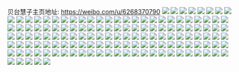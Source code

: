 贝台慧子主页地址: https://weibo.com/u/6268370790 
![](https://wx4.sinaimg.cn/mw2000/006QdrAGly1h9i9ee7rmtj32c03401ky.jpg) 
![](https://wx4.sinaimg.cn/mw2000/006QdrAGly1h9i9eh1boej32c0340kjn.jpg) 
![](https://wx4.sinaimg.cn/mw2000/006QdrAGly1h9i9ejvskcj32c0340u0z.jpg) 
![](https://wx4.sinaimg.cn/mw2000/006QdrAGly1h9i9emfr2rj32c03401l0.jpg) 
![](https://wx4.sinaimg.cn/mw2000/006QdrAGly1h9i9enufqxj32c0340u0x.jpg) 
![](https://wx4.sinaimg.cn/mw2000/006QdrAGly1h9i9eq68ioj32c0340b2b.jpg) 
![](https://wx4.sinaimg.cn/mw2000/006QdrAGly1h9i9esii55j32c0340u0z.jpg) 
![](https://wx4.sinaimg.cn/mw2000/006QdrAGly1h9i9eu4jevj32c0340qv5.jpg) 
![](https://wx4.sinaimg.cn/mw2000/006QdrAGly1h9i9eunuedj30u0140n4o.jpg) 
![](https://wx4.sinaimg.cn/mw2000/006QdrAGly1h9gfmpc4dmj32c03407wi.jpg) 
![](https://wx4.sinaimg.cn/mw2000/006QdrAGly1h9gfmrlnhcj32c03404qq.jpg) 
![](https://wx4.sinaimg.cn/mw2000/006QdrAGly1h9gfmuggygj32c0340qv7.jpg) 
![](https://wx4.sinaimg.cn/mw2000/006QdrAGly1h9gfmwsfwcj32c0340x6p.jpg) 
![](https://wx4.sinaimg.cn/mw2000/006QdrAGly1h9gfn04h59j32c0340npf.jpg) 
![](https://wx4.sinaimg.cn/mw2000/006QdrAGly1h9gfokvaisj31sc2dsu0y.jpg) 
![](https://wx4.sinaimg.cn/mw2000/006QdrAGly1h9gfomsyrcj32c0340x6p.jpg) 
![](https://wx4.sinaimg.cn/mw2000/006QdrAGly1h9gfoodml9j32c0340u0x.jpg) 
![](https://wx4.sinaimg.cn/mw2000/006QdrAGly1h9gfoq7er8j32c0340qv5.jpg) 
![](https://wx4.sinaimg.cn/mw2000/006QdrAGly1h9gfortl1uj32c0340npd.jpg) 
![](https://wx4.sinaimg.cn/mw2000/006QdrAGly1h9gfot7b5zj32c0340qv5.jpg) 
![](https://wx4.sinaimg.cn/mw2000/006QdrAGly1h95jubtzk3j323v35s1ky.jpg) 
![](https://wx4.sinaimg.cn/mw2000/006QdrAGly1h95judkivmj323v35sx6p.jpg) 
![](https://wx4.sinaimg.cn/mw2000/006QdrAGly1h95jufkhakj323v35s1ky.jpg) 
![](https://wx4.sinaimg.cn/mw2000/006QdrAGly1h95juhyddzj323v35s4qq.jpg) 
![](https://wx4.sinaimg.cn/mw2000/006QdrAGly1h95jukg1o1j323v35s1ky.jpg) 
![](https://wx4.sinaimg.cn/mw2000/006QdrAGly1h95jumgf27j323v35s4qq.jpg) 
![](https://wx4.sinaimg.cn/mw2000/006QdrAGly1h92a37uh2lj30hk0ilq42.jpg) 
![](https://wx4.sinaimg.cn/mw2000/006QdrAGly1h8ev5trof8j30u018y108.jpg) 
![](https://wx4.sinaimg.cn/mw2000/006QdrAGly1h8ev5ra2fbj30u0140793.jpg) 
![](https://wx4.sinaimg.cn/mw2000/006QdrAGly1h8ev5savmhj30u0140tdp.jpg) 
![](https://wx4.sinaimg.cn/mw2000/006QdrAGly1h8ev5v2bk5j30u0140n4d.jpg) 
![](https://wx4.sinaimg.cn/mw2000/006QdrAGly1h8ev8jmd7qj30u0140wla.jpg) 
![](https://wx4.sinaimg.cn/mw2000/006QdrAGly1h8ev8ke4ohj30u0140q7o.jpg) 
![](https://wx4.sinaimg.cn/mw2000/006QdrAGly1h8ev8l8lw5j30u0140q8p.jpg) 
![](https://wx4.sinaimg.cn/mw2000/006QdrAGly1h8ev5wh8xvj30u0140jz1.jpg) 
![](https://wx4.sinaimg.cn/mw2000/006QdrAGly1h8ev5xsbkjj30u0140jyt.jpg) 
![](https://wx4.sinaimg.cn/mw2000/006QdrAGly1h86tlwsg0gj30u01uowgi.jpg) 
![](https://wx4.sinaimg.cn/mw2000/006QdrAGly1h86tlxf1ycj30u01uote8.jpg) 
![](https://wx4.sinaimg.cn/mw2000/006QdrAGly1h80xc45hynj30u0140k1f.jpg) 
![](https://wx4.sinaimg.cn/mw2000/006QdrAGly1h80xc7posvj30u0140woe.jpg) 
![](https://wx4.sinaimg.cn/mw2000/006QdrAGly1h80xccinbyj30u0140dq2.jpg) 
![](https://wx4.sinaimg.cn/mw2000/006QdrAGly1h7rp64q62bj30u0140438.jpg) 
![](https://wx4.sinaimg.cn/mw2000/006QdrAGly1h7rp3m9ozhj30u0140gpl.jpg) 
![](https://wx4.sinaimg.cn/mw2000/006QdrAGly1h7rp3kla8mj30u0140tdo.jpg) 
![](https://wx4.sinaimg.cn/mw2000/006QdrAGly1h7rp3o50gcj30u014043z.jpg) 
![](https://wx4.sinaimg.cn/mw2000/006QdrAGly1h7rp3pl9tpj30u0140q8h.jpg) 
![](https://wx4.sinaimg.cn/mw2000/006QdrAGly1h7rp3r1r1yj30u0140gqf.jpg) 
![](https://wx4.sinaimg.cn/mw2000/006QdrAGly1h7rp3sgxroj30u0140tee.jpg) 
![](https://wx4.sinaimg.cn/mw2000/006QdrAGly1h7rp9bjwurj30u013xdl3.jpg) 
![](https://wx4.sinaimg.cn/mw2000/006QdrAGly1h7rp9cc6kjj30u0140ahm.jpg) 
![](https://wx4.sinaimg.cn/mw2000/006QdrAGly1h7hc5jub0lj30u013zwh5.jpg) 
![](https://wx4.sinaimg.cn/mw2000/006QdrAGly1h7hc5kna9aj30u0140tbh.jpg) 
![](https://wx4.sinaimg.cn/mw2000/006QdrAGly1h7hc5llj0bj30u01403zx.jpg) 
![](https://wx4.sinaimg.cn/mw2000/006QdrAGly1h7hc5o5evoj30u0140whe.jpg) 
![](https://wx4.sinaimg.cn/mw2000/006QdrAGly1h7hc5oyf6sj30u013x41e.jpg) 
![](https://wx4.sinaimg.cn/mw2000/006QdrAGly1h7hc5pj2taj30u013xq6n.jpg) 
![](https://wx4.sinaimg.cn/mw2000/006QdrAGly1h7bjfj780kj30u013xgos.jpg) 
![](https://wx4.sinaimg.cn/mw2000/006QdrAGly1h7bjfjvfchj30u013xwh1.jpg) 
![](https://wx4.sinaimg.cn/mw2000/006QdrAGly1h7bjflapmkj30u013xtb3.jpg) 
![](https://wx4.sinaimg.cn/mw2000/006QdrAGly1h7bjfkeitmj30u013x76w.jpg) 
![](https://wx4.sinaimg.cn/mw2000/006QdrAGly1h7bjflueopj30u0140ac7.jpg) 
![](https://wx4.sinaimg.cn/mw2000/006QdrAGly1h7bjfmhwmwj30u0140gmd.jpg) 
![](https://wx4.sinaimg.cn/mw2000/006QdrAGly1h796kvh0oqj30u014079w.jpg) 
![](https://wx4.sinaimg.cn/mw2000/006QdrAGly1h796kvzp7lj30u0140gqv.jpg) 
![](https://wx4.sinaimg.cn/mw2000/006QdrAGly1h796kwvuk7j30u014078x.jpg) 
![](https://wx4.sinaimg.cn/mw2000/006QdrAGly1h796kxjinnj30u014079n.jpg) 
![](https://wx4.sinaimg.cn/mw2000/006QdrAGly1h796ky6c2xj30u014011g.jpg) 
![](https://wx4.sinaimg.cn/mw2000/006QdrAGly1h796kyz5alj30u014041e.jpg) 
![](https://wx4.sinaimg.cn/mw2000/006QdrAGly1h796kzgwwjj30u0140dlx.jpg) 
![](https://wx4.sinaimg.cn/mw2000/006QdrAGly1h796l05r9kj30u014040x.jpg) 
![](https://wx4.sinaimg.cn/mw2000/006QdrAGly1h796l0rwb2j30u0140jwr.jpg) 
![](https://wx4.sinaimg.cn/mw2000/006QdrAGly1h74siiv6wcj30u019076d.jpg) 
![](https://wx4.sinaimg.cn/mw2000/006QdrAGly1h74sijut0oj30u017xtbk.jpg) 
![](https://wx4.sinaimg.cn/mw2000/006QdrAGly1h74sikc56ej30u0140q3o.jpg) 
![](https://wx4.sinaimg.cn/mw2000/006QdrAGly1h74sil46y3j31900u0aam.jpg) 
![](https://wx4.sinaimg.cn/mw2000/006QdrAGly1h74silrml1j30u01903z8.jpg) 
![](https://wx4.sinaimg.cn/mw2000/006QdrAGly1h74simnhqsj31900u074s.jpg) 
![](https://wx4.sinaimg.cn/mw2000/006QdrAGly1h74sinwzt3j30u01augmy.jpg) 
![](https://wx4.sinaimg.cn/mw2000/006QdrAGly1h74siovg57j30u0190t9f.jpg) 
![](https://wx4.sinaimg.cn/mw2000/006QdrAGly1h74sipd2plj30u0140wgz.jpg) 
![](https://wx4.sinaimg.cn/mw2000/006QdrAGly1h74siq8v4aj30u0190761.jpg) 
![](https://wx4.sinaimg.cn/mw2000/006QdrAGly1h746i30z3pj30u01uodq3.jpg) 
![](https://wx4.sinaimg.cn/mw2000/006QdrAGly1h746i3y5t2j30u01uodlj.jpg) 
![](https://wx4.sinaimg.cn/mw2000/006QdrAGly1h746i4nfvjj30u01uoqej.jpg) 
![](https://wx4.sinaimg.cn/mw2000/006QdrAGly1h746i5ht6jj30u01uote2.jpg) 
![](https://wx4.sinaimg.cn/mw2000/006QdrAGly1h5bwbsghkgj31r0340npd.jpg) 
![](https://wx4.sinaimg.cn/mw2000/006QdrAGly1h5bwbtxhtjj31r0340npd.jpg) 
![](https://wx4.sinaimg.cn/mw2000/006QdrAGly1h5bwbv1vjwj31r0340kjl.jpg) 
![](https://wx4.sinaimg.cn/mw2000/006QdrAGly1h5bwbw74xaj31qa32px6p.jpg) 
![](https://wx4.sinaimg.cn/mw2000/006QdrAGly1h5bwbxmiglj31r03401ky.jpg) 
![](https://wx4.sinaimg.cn/mw2000/006QdrAGly1h5bwbyyj1vj31r0340x6p.jpg) 
![](https://wx4.sinaimg.cn/mw2000/006QdrAGly1h54x1uiokaj31r0340qv5.jpg) 
![](https://wx4.sinaimg.cn/mw2000/006QdrAGly1h54x1vy3qlj31r0340qv5.jpg) 
![](https://wx4.sinaimg.cn/mw2000/006QdrAGly1h54x1xcxxuj31r0340x6p.jpg) 
![](https://wx4.sinaimg.cn/mw2000/006QdrAGly1h54x1z8zg1j31r03401ky.jpg) 
![](https://wx4.sinaimg.cn/mw2000/006QdrAGly1h54x21gisfj31r0340npd.jpg) 
![](https://wx4.sinaimg.cn/mw2000/006QdrAGly1h54x22fk3wj31r03407wh.jpg) 
![](https://wx4.sinaimg.cn/mw2000/006QdrAGly1h54x23t107j31r03404qq.jpg) 
![](https://wx4.sinaimg.cn/mw2000/006QdrAGly1h54x24ressj31o02yonpd.jpg) 
![](https://wx4.sinaimg.cn/mw2000/006QdrAGly1h54x25ofaqj31o02yonpd.jpg) 
![](https://wx4.sinaimg.cn/mw2000/006QdrAGly1h4uid3tzbdj31r0340u0x.jpg) 
![](https://wx4.sinaimg.cn/mw2000/006QdrAGly1h4uid5hrm9j31r0340u0x.jpg) 
![](https://wx4.sinaimg.cn/mw2000/006QdrAGly1h4uid7f58nj31o02you0x.jpg) 
![](https://wx4.sinaimg.cn/mw2000/006QdrAGly1h4uid8n8yrj31o02you0x.jpg) 
![](https://wx4.sinaimg.cn/mw2000/006QdrAGly1h4uidaztxoj31kw35s7wi.jpg) 
![](https://wx4.sinaimg.cn/mw2000/006QdrAGly1h4uidd1yaaj31r0340u0y.jpg) 
![](https://wx4.sinaimg.cn/mw2000/006QdrAGly1h4uidf16y5j31mk2wynpe.jpg) 
![](https://wx4.sinaimg.cn/mw2000/006QdrAGly1h4uidhsur4j31lw2vinpe.jpg) 
![](https://wx4.sinaimg.cn/mw2000/006QdrAGly1h4uidk5a1kj31vd35su0y.jpg) 
![](https://wx4.sinaimg.cn/mw2000/006QdrAGly1h4o448m7k8j33402c0kjm.jpg) 
![](https://wx4.sinaimg.cn/mw2000/006QdrAGly1h4k39a0ulzj32c0340e83.jpg) 
![](https://wx4.sinaimg.cn/mw2000/006QdrAGly1h4k39cfnt6j32c0340hdv.jpg) 
![](https://wx4.sinaimg.cn/mw2000/006QdrAGly1h4k39f1f2vj32c03404qr.jpg) 
![](https://wx4.sinaimg.cn/mw2000/006QdrAGly1h4k39h8fxwj32c0340npe.jpg) 
![](https://wx4.sinaimg.cn/mw2000/006QdrAGly1h4d5a96nh3j30rs55aqv5.jpg) 
![](https://wx4.sinaimg.cn/mw2000/006QdrAGly1h4d5aaliu0j30sg35s1g2.jpg) 
![](https://wx4.sinaimg.cn/mw2000/006QdrAGly1h4d5ac1fmrj30rs448e81.jpg) 
![](https://wx4.sinaimg.cn/mw2000/006QdrAGly1h4d5adfk04j30sf35qx2y.jpg) 
![](https://wx4.sinaimg.cn/mw2000/006QdrAGly1h4d5aeqwulj30rs4484qp.jpg) 
![](https://wx4.sinaimg.cn/mw2000/006QdrAGly1h4d5ag0xbsj30rs3uy4qp.jpg) 
![](https://wx4.sinaimg.cn/mw2000/006QdrAGly1h4d5ah9e23j30rs448e6r.jpg) 
![](https://wx4.sinaimg.cn/mw2000/006QdrAGly1h4d5aipmgqj30rs3o3e81.jpg) 
![](https://wx4.sinaimg.cn/mw2000/006QdrAGly1h4d5akcz18j314435rkjl.jpg) 
![](https://wx4.sinaimg.cn/mw2000/006QdrAGly1h3vurl75usj30u0140wl3.jpg) 
![](https://wx4.sinaimg.cn/mw2000/006QdrAGly1h3vurlv62pj30u00u0q9f.jpg) 
![](https://wx4.sinaimg.cn/mw2000/006QdrAGly1h3vurmtxc5j30u014078q.jpg) 
![](https://wx4.sinaimg.cn/mw2000/006QdrAGly1h3vuro2jyzj30u01rgqg3.jpg) 
![](https://wx4.sinaimg.cn/mw2000/006QdrAGly1h3vurouw32j30u0140gqd.jpg) 
![](https://wx4.sinaimg.cn/mw2000/006QdrAGly1h3vurqa63hj30u0140jvr.jpg) 
![](https://wx4.sinaimg.cn/mw2000/006QdrAGly1h3utmj0c88j30u01hatjj.jpg) 
![](https://wx4.sinaimg.cn/mw2000/006QdrAGly1h3utmjuyhxj30u01hcwnh.jpg) 
![](https://wx4.sinaimg.cn/mw2000/006QdrAGly1h3utmklqclj30u01haaja.jpg) 
![](https://wx4.sinaimg.cn/mw2000/006QdrAGly1h3utmlgvx3j30u01ha7f6.jpg) 
![](https://wx4.sinaimg.cn/mw2000/006QdrAGly1h3utmnc9wsj30u01hcn5j.jpg) 
![](https://wx4.sinaimg.cn/mw2000/006QdrAGly1h3utmordjcj30u0140jzr.jpg) 
![](https://wx4.sinaimg.cn/mw2000/006QdrAGly1h3sh5yuczlj32c0340hdu.jpg) 
![](https://wx4.sinaimg.cn/mw2000/006QdrAGly1h3sh60plpcj32c0340b2a.jpg) 
![](https://wx4.sinaimg.cn/mw2000/006QdrAGly1h3r6si44idj30u0140n39.jpg) 
